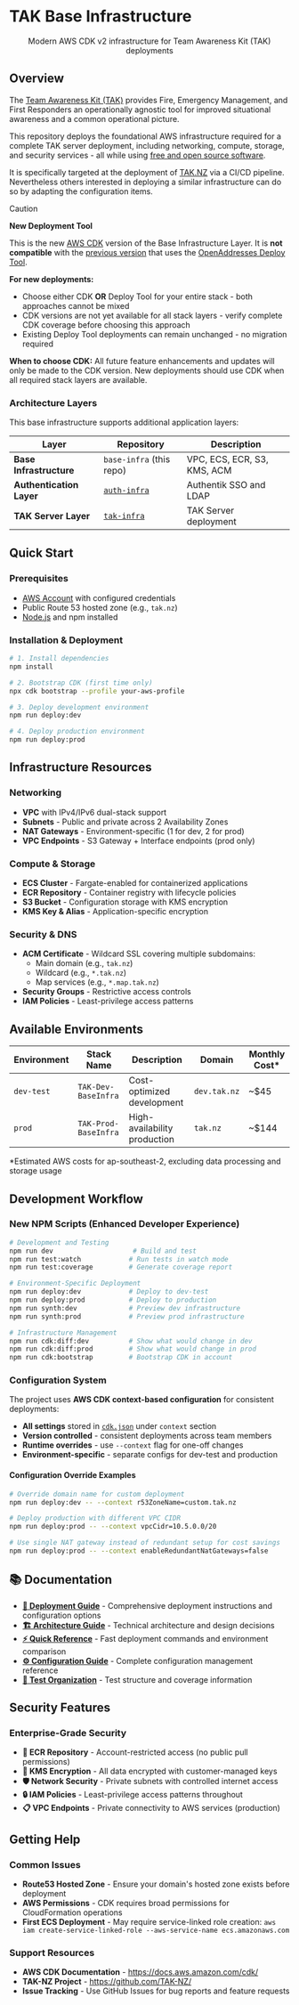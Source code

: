 # TAK Base Infrastructure

<p align=center>Modern AWS CDK v2 infrastructure for Team Awareness Kit (TAK) deployments

## Overview

The [Team Awareness Kit (TAK)](https://tak.gov/solutions/emergency) provides Fire, Emergency Management, and First Responders an operationally agnostic tool for improved situational awareness and a common operational picture. 

This repository deploys the foundational AWS infrastructure required for a complete TAK server deployment, including networking, compute, storage, and security services - all while using [free and open source software](https://en.wikipedia.org/wiki/Free_and_open-source_software).

It is specifically targeted at the deployment of [TAK.NZ](https://tak.nz) via a CI/CD pipeline. Nevertheless others interested in deploying a similar infrastructure can do so by adapting the configuration items.

> [!CAUTION]
> **New Deployment Tool**
> 
> This is the new [AWS CDK](https://aws.amazon.com/cdk/) version of the Base Infrastructure Layer. It is **not compatible** with the [previous version](https://github.com/TAK-NZ/base-infra/tree/legacy) that uses the [OpenAddresses Deploy Tool](https://github.com/openaddresses/deploy).
> 
> **For new deployments:**
> - Choose either CDK **OR** Deploy Tool for your entire stack - both approaches cannot be mixed
> - CDK versions are not yet available for all stack layers - verify complete CDK coverage before choosing this approach
> - Existing Deploy Tool deployments can remain unchanged - no migration required
> 
> **When to choose CDK:** All future feature enhancements and updates will only be made to the CDK version. New deployments should use CDK when all required stack layers are available.

### Architecture Layers

This base infrastructure supports additional application layers:

| Layer | Repository | Description |
|-------|------------|-------------|
| **Base Infrastructure** | `base-infra` (this repo) | VPC, ECS, ECR, S3, KMS, ACM |
| **Authentication Layer** | [`auth-infra`](https://github.com/TAK-NZ/auth-infra) | Authentik SSO and LDAP |
| **TAK Server Layer** | [`tak-infra`](https://github.com/TAK-NZ/tak-infra) | TAK Server deployment |

## Quick Start

### Prerequisites
- [AWS Account](https://signin.aws.amazon.com/signup) with configured credentials
- Public Route 53 hosted zone (e.g., `tak.nz`)
- [Node.js](https://nodejs.org/) and npm installed

### Installation & Deployment

```bash
# 1. Install dependencies
npm install

# 2. Bootstrap CDK (first time only)
npx cdk bootstrap --profile your-aws-profile

# 3. Deploy development environment
npm run deploy:dev

# 4. Deploy production environment  
npm run deploy:prod
```

## Infrastructure Resources

### Networking
- **VPC** with IPv4/IPv6 dual-stack support
- **Subnets** - Public and private across 2 Availability Zones
- **NAT Gateways** - Environment-specific (1 for dev, 2 for prod)
- **VPC Endpoints** - S3 Gateway + Interface endpoints (prod only)

### Compute & Storage  
- **ECS Cluster** - Fargate-enabled for containerized applications
- **ECR Repository** - Container registry with lifecycle policies
- **S3 Bucket** - Configuration storage with KMS encryption
- **KMS Key & Alias** - Application-specific encryption

### Security & DNS
- **ACM Certificate** - Wildcard SSL covering multiple subdomains:
  - Main domain (e.g., `tak.nz`)
  - Wildcard (e.g., `*.tak.nz`) 
  - Map services (e.g., `*.map.tak.nz`)
- **Security Groups** - Restrictive access controls
- **IAM Policies** - Least-privilege access patterns

## Available Environments

| Environment | Stack Name | Description | Domain | Monthly Cost* |
|-------------|------------|-------------|--------|---------------|
| `dev-test` | `TAK-Dev-BaseInfra` | Cost-optimized development | `dev.tak.nz` | ~$45 |
| `prod` | `TAK-Prod-BaseInfra` | High-availability production | `tak.nz` | ~$144 |

*Estimated AWS costs for ap-southeast-2, excluding data processing and storage usage

## Development Workflow

### New NPM Scripts (Enhanced Developer Experience)
```bash
# Development and Testing
npm run dev                    # Build and test
npm run test:watch            # Run tests in watch mode
npm run test:coverage         # Generate coverage report

# Environment-Specific Deployment
npm run deploy:dev            # Deploy to dev-test
npm run deploy:prod           # Deploy to production
npm run synth:dev             # Preview dev infrastructure
npm run synth:prod            # Preview prod infrastructure

# Infrastructure Management
npm run cdk:diff:dev          # Show what would change in dev
npm run cdk:diff:prod         # Show what would change in prod
npm run cdk:bootstrap         # Bootstrap CDK in account
```

### Configuration System

The project uses **AWS CDK context-based configuration** for consistent deployments:

- **All settings** stored in [`cdk.json`](cdk.json) under `context` section
- **Version controlled** - consistent deployments across team members
- **Runtime overrides** - use `--context` flag for one-off changes
- **Environment-specific** - separate configs for dev-test and production

#### Configuration Override Examples
```bash
# Override domain name for custom deployment
npm run deploy:dev -- --context r53ZoneName=custom.tak.nz

# Deploy production with different VPC CIDR
npm run deploy:prod -- --context vpcCidr=10.5.0.0/20

# Use single NAT gateway instead of redundant setup for cost savings
npm run deploy:prod -- --context enableRedundantNatGateways=false
```

## 📚 Documentation

- **[🚀 Deployment Guide](docs/DEPLOYMENT_GUIDE.md)** - Comprehensive deployment instructions and configuration options
- **[🏗️ Architecture Guide](docs/ARCHITECTURE.md)** - Technical architecture and design decisions  
- **[⚡ Quick Reference](docs/QUICK_REFERENCE.md)** - Fast deployment commands and environment comparison
- **[⚙️ Configuration Guide](docs/PARAMETERS.md)** - Complete configuration management reference
- **[🧪 Test Organization](test/TEST_ORGANIZATION.md)** - Test structure and coverage information

## Security Features

### Enterprise-Grade Security
- **🔐 ECR Repository** - Account-restricted access (no public pull permissions)
- **🔑 KMS Encryption** - All data encrypted with customer-managed keys
- **🛡️ Network Security** - Private subnets with controlled internet access
- **🔒 IAM Policies** - Least-privilege access patterns throughout
- **📋 VPC Endpoints** - Private connectivity to AWS services (production)

## Getting Help

### Common Issues
- **Route53 Hosted Zone** - Ensure your domain's hosted zone exists before deployment
- **AWS Permissions** - CDK requires broad permissions for CloudFormation operations
- **First ECS Deployment** - May require service-linked role creation: `aws iam create-service-linked-role --aws-service-name ecs.amazonaws.com`

### Support Resources
- **AWS CDK Documentation** - https://docs.aws.amazon.com/cdk/
- **TAK-NZ Project** - https://github.com/TAK-NZ/
- **Issue Tracking** - Use GitHub Issues for bug reports and feature requests